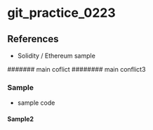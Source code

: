 # git_practice_0223

## References
- Solidity / Ethereum sample

####### main coflict
######## main conflict3

### Sample
- sample code

#### Sample2





